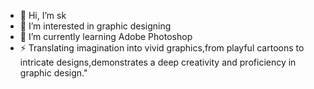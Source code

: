 - 👋 Hi, I’m sk
- 👀 I’m interested in graphic designing
- 🌱 I’m currently learning Adobe Photoshop
- ⚡ Translating imagination into vivid graphics,from playful cartoons to intricate designs,demonstrates a deep creativity and proficiency  in graphic design."



